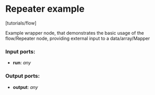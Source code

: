 # Repeater example

[tutorials/flow]

Example wrapper node, that demonstrates the basic usage of the flow/Repeater node, providing external input to a data/array/Mapper

### Input ports:

* __run__: _any_



### Output ports:

* __output__: _any_



